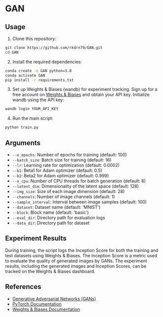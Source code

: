 # GAN

## Usage
1. Clone this repository:
```bash
git clone https://github.com/rkdrn79/GAN.git
cd GAN
```

2. Install the required dependencies:
```bash
conda create -n GAN python=3.8
conda activate GAN
pip install -r requirements.txt
```

3. Set up Weights & Biases (wandb) for experiment tracking. Sign up for a free account on [Weights & Biases](https://www.wandb.com/) and obtain your API key. Initialize wandb using the API key:
```bash
wandb login YOUR_API_KEY
```

4. Run the main script:

```bash
python train.py
```


## Arguments
- `--n_epochs`: Number of epochs for training (default: 100)
- `--batch_size`: Batch size for training (default: 16)
- `--lr`: Learning rate for optimization (default: 0.0002)
- `--b1`: Beta1 for Adam optimizer (default: 0.5)
- `--b2`: Beta2 for Adam optimizer (default: 0.999)
- `--n_cpu`: Number of CPU threads for batch generation (default: 8)
- `--latent_dim`: Dimensionality of the latent space (default: 128)
- `--img_size`: Size of each image dimension (default: 28)
- `--channels`: Number of image channels (default: 1)
- `--sample_interval`: Interval between image samples (default: 100)
- `--dataset`: Dataset name (default: 'MNIST')
- `--block`: Block name (default: 'basic')
- `--eval_dir`: Directory path for evaluation logs
- `--data_dir`: Directory path for dataset

## Experiment Results
During training, the script logs the Inception Score for both the training and test datasets using Weights & Biases. The Inception Score is a metric used to evaluate the quality of generated images by GANs. The experiment results, including the generated images and Inception Scores, can be tracked on the Weights & Biases dashboard.

## References
- [Generative Adversarial Networks (GANs)](https://en.wikipedia.org/wiki/Generative_adversarial_network)
- [PyTorch Documentation](https://pytorch.org/docs/stable/index.html)
- [Weights & Biases Documentation](https://docs.wandb.com/)
